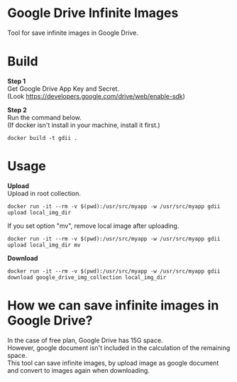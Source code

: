 # Google Drive Infinite Images
Tool for save infinite images in Google Drive.

# Build
**Step 1**  
Get Google Drive App Key and Secret.  
(Look https://developers.google.com/drive/web/enable-sdk)

**Step 2**  
Run the command below.  
(If docker isn't install in your machine, install it first.)

```
docker build -t gdii .
```  

# Usage
**Upload**  
Upload in root collection.
```
docker run -it --rm -v $(pwd):/usr/src/myapp -w /usr/src/myapp gdii upload local_img_dir
```
If you set option "mv", remove local image after uploading.
```
docker run -it --rm -v $(pwd):/usr/src/myapp -w /usr/src/myapp gdii upload local_img_dir mv
```

**Download**
```
docker run -it --rm -v $(pwd):/usr/src/myapp -w /usr/src/myapp gdii download google_drive_img_collection local_img_dir
```

# How we can save infinite images in Google Drive?
In the case of free plan, Google Drive has 15G space.  
However, google document isn't included in the calculation of the remaining space.  
This tool can save infinite images, by upload image as google document and convert to images again when downloading.  
